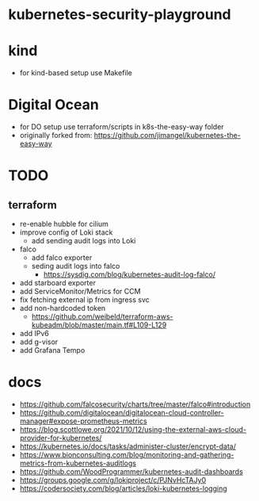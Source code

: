 # kubernetes-security-playground

# kind
- for kind-based setup use Makefile

# Digital Ocean
- for DO setup use terraform/scripts in k8s-the-easy-way folder
- originally forked from: https://github.com/jimangel/kubernetes-the-easy-way

# TODO
## terraform 
- re-enable hubble for cilium
- improve config of Loki stack
  - add sending audit logs into Loki
- falco
  - add falco exporter
  - seding audit logs into falco
    - https://sysdig.com/blog/kubernetes-audit-log-falco/
- add starboard exporter
- add ServiceMonitor/Metrics for CCM
- fix fetching external ip from ingress svc
- add non-hardcoded token
  - https://github.com/weibeld/terraform-aws-kubeadm/blob/master/main.tf#L109-L129
- add IPv6
- add g-visor
- add Grafana Tempo

# docs
- https://github.com/falcosecurity/charts/tree/master/falco#introduction
- https://github.com/digitalocean/digitalocean-cloud-controller-manager#expose-prometheus-metrics
- https://blog.scottlowe.org/2021/10/12/using-the-external-aws-cloud-provider-for-kubernetes/
- https://kubernetes.io/docs/tasks/administer-cluster/encrypt-data/
- https://www.bionconsulting.com/blog/monitoring-and-gathering-metrics-from-kubernetes-auditlogs
- https://github.com/WoodProgrammer/kubernetes-audit-dashboards
- https://groups.google.com/g/lokiproject/c/PJNvHcTAJy0
- https://codersociety.com/blog/articles/loki-kubernetes-logging

